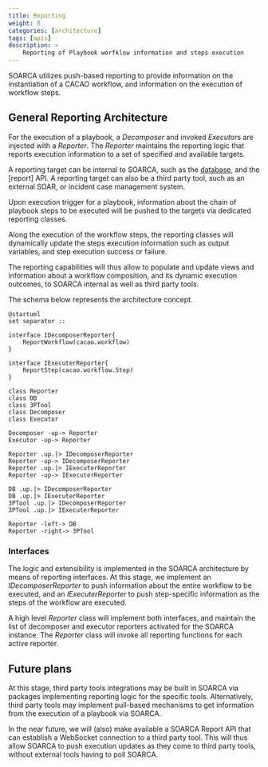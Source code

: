 ```yaml
---
title: Reporting
weight: 8
categories: [architecture]
tags: [apis]
description: >
    Reporting of Playbook worfklow information and steps execution
---
```


SOARCA utilizes push-based reporting to provide information on the instantiation of a CACAO workflow, and information on the execution of workflow steps.


## General Reporting Architecture

For the execution of a playbook, a *Decomposer* and invoked *Executor*s are injected with a *Reporter*. The *Reporter* maintains the reporting logic that reports execution information to a set of specified and available targets.

A reporting target can be internal to SOARCA, such as the [database](database.md), and the [report] API. A reporting target can also be a third party tool, such as an external SOAR, or incident case management system.

Upon execution trigger for a playbook, information about the chain of playbook steps to be executed will be pushed to the targets via dedicated reporting classes.

Along the execution of the workflow steps, the reporting classes will dynamically update the steps execution information such as output variables, and step execution success or failure.

The reporting capabilities will thus allow to populate and update views and information about a workflow composition, and its dynamic execution outcomes, to SOARCA internal as well as third party tools.

The schema below represents the architecture concept.


```plantuml
@startuml
set separator ::

interface IDecomposerReporter{
    ReportWorkflow(cacao.workflow)
}

interface IExecuterReporter{
    ReportStep(cacao.workflow.Step)
}

class Reporter 
class DB
class 3PTool
class Decomposer
class Executor

Decomposer -up-> Reporter
Executor -up-> Reporter

Reporter .up.|> IDecomposerReporter
Reporter -up-> IDecomposerReporter
Reporter .up.|> IExecuterReporter
Reporter -up-> IExecuterReporter

DB .up.|> IDecomposerReporter
DB .up.|> IExecuterReporter
3PTool .up.|> IDecomposerReporter
3PTool .up.|> IExecuterReporter

Reporter -left-> DB
Reporter -right-> 3PTool

```

### Interfaces

The logic and extensibility is implemented in the SOARCA architecture by means of reporting interfaces. At this stage, we implement an *IDecomposerReporter* to push information about the  entire workflow to be executed, and an *IExecuterReporter* to push step-specific information as the steps of the workflow are executed.

A high level *Reporter* class will implement both interfaces, and maintain the list of decomposer and executor reporters activated  for the SOARCA instance. The *Reporter* class will invoke all reporting functions for each active reporter.

## Future plans

At this stage, third party tools integrations may be built in SOARCA via packages implementing reporting logic for the specific tools. Alternatively, third party tools may implement pull-based mechanisms to get information from the execution of a playbook via SOARCA.

In the near future, we will (also) make available a SOARCA Report API that can establish a WebSocket connection to a third party tool. This will thus allow SOARCA to push execution updates as they come to third party tools, without external tools having to poll SOARCA.